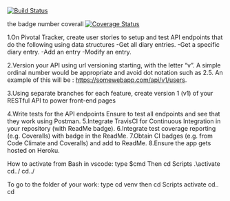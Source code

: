 [![Build Status](https://travis-ci.org/nearjay06/Api_MyDiary.svg?branch=ft-diaryentries-160762213)](https://travis-ci.org/nearjay06/Api_MyDiary)


the badge number coverall
[![Coverage Status](https://coveralls.io/repos/github/nearjay06/Api_MyDiary/badge.svg?branch=ft-diaryentries-160762213)](https://coveralls.io/github/nearjay06/Api_MyDiary?branch=ft-diaryentries-160762213)

1.On Pivotal Tracker, create user stories to setup and test API endpoints that do the following using data structures
-Get all diary entries.
-Get a specific diary entry.
-Add an entry
-Modify an entry.

2.Version your API using url versioning starting, with the letter “v”. A simple ordinal number would be appropriate and avoid dot notation such as 2.5. An example of this will be : https://somewebapp.com/api/v1/users.

3.Using separate branches for each feature, create version 1 (v1) of your RESTful API to power front-end pages

4.Write tests for the API endpoints
Ensure to test all endpoints and see that they work using Postman.
5.Integrate TravisCI for Continuous Integration in your repository (with ReadMe badge).
6.Integrate test coverage reporting (e.g. Coveralls) with badge in the ReadMe.
7.Obtain CI badges (e.g. from Code Climate and Coveralls) and add to ReadMe.
8.Ensure the app gets hosted on Heroku.



How to activate from Bash in vscode:
type $cmd
Then cd Scripts
    .\activate
    cd../
    cd../

  To go to the folder of your work:
  type cd venv
  then cd Scripts
       activate
       cd..
       cd
